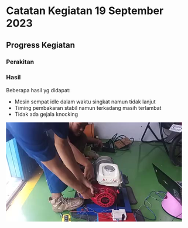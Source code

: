 # Catatan Kegiatan 19 September 2023

## Progress Kegiatan

### Perakitan

### Hasil

Beberapa hasil yg didapat:
- Mesin sempat idle dalam waktu singkat namun tidak lanjut
- Timing pembakaran stabil namun terkadang masih terlambat
- Tidak ada gejala knocking

[<img src="./images/short_idle.jpg">](./images/short_idle.mkv)
